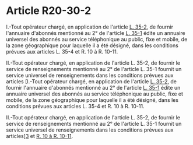 # Article R20-30-2

I.-Tout opérateur chargé, en application de l'article [L. 35-2][1], de fournir l'annuaire d'abonnés mentionné au 2° de l'article [L. 35-1][2] édite un annuaire universel des abonnés au service téléphonique au public, fixe et mobile, de la zone géographique pour laquelle il a été désigné, dans les conditions prévues aux articles L. 35-4 et R. 10 à R. 10-11. 
  
  
II.-Tout opérateur chargé, en application de l'article L. 35-2, de fournir le service de renseignements mentionné au 2° de l'article L. 35-1 fournit un service universel de renseignements dans les conditions prévues aux articles [I.-Tout opérateur chargé, en application de l'article [L. 35-2][1], de fournir l'annuaire d'abonnés mentionné au 2° de l'article [L. 35-1][2] édite un annuaire universel des abonnés au service téléphonique au public, fixe et mobile, de la zone géographique pour laquelle il a été désigné, dans les conditions prévues aux articles L. 35-4 et R. 10 à R. 10-11. 
  
  
II.-Tout opérateur chargé, en application de l'article L. 35-2, de fournir le service de renseignements mentionné au 2° de l'article L. 35-1 fournit un service universel de renseignements dans les conditions prévues aux articles][3] et [R. 10 à R. 10-11][4].

 [1]: /affichCodeArticle.do?cidTexte=LEGITEXT000006070987&idArticle=LEGIARTI000006465807&dateTexte=&categorieLien=cid
 [2]: /affichCodeArticle.do?cidTexte=LEGITEXT000006070987&idArticle=LEGIARTI000006465416&dateTexte=&categorieLien=cid
 [3]: /affichCodeArticle.do?cidTexte=LEGITEXT000006070987&idArticle=LEGIARTI000006465815&dateTexte=&categorieLien=cid
 [4]: /affichCodeArticle.do?cidTexte=LEGITEXT000006070987&idArticle=LEGIARTI000006466538&dateTexte=&categorieLien=cid